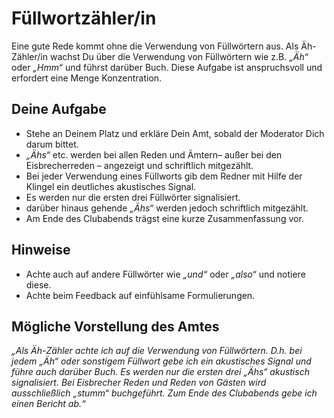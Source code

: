 
# Füllwortzähler/in

Eine gute Rede kommt ohne die Verwendung von Füllwörtern aus.
Als Äh-Zähler/in wachst Du über die Verwendung von Füllwörtern wie z.B. *„Äh“* oder *„Hmm“* und führst darüber Buch.
Diese Aufgabe ist anspruchsvoll und erfordert eine Menge Konzentration.


## Deine Aufgabe

* Stehe an Deinem Platz und erkläre Dein Amt, sobald der Moderator Dich darum bittet.
* *„Ähs“* etc. werden bei allen Reden und Ämtern– außer bei den Eisbrecherreden – angezeigt und schriftlich mitgezählt.
* Bei jeder Verwendung eines Füllworts gib dem Redner mit Hilfe der Klingel ein deutliches akustisches Signal. 
* Es werden nur die ersten drei Füllwörter signalisiert.
* darüber hinaus gehende *„Ähs“* werden jedoch schriftlich mitgezählt.
* Am Ende des Clubabends trägst eine kurze Zusammenfassung vor.


## Hinweise

* Achte auch auf andere Füllwörter wie *„und“* oder *„also“* und notiere diese.
* Achte beim Feedback auf einfühlsame Formulierungen.


## Mögliche Vorstellung des Amtes

*„Als Äh-Zähler achte ich auf die Verwendung von Füllwörtern. D.h. bei jedem „Äh“ oder sonstigem Füllwort gebe ich ein akustisches Signal und führe auch darüber Buch. Es werden nur die ersten drei „Ähs“ akustisch signalisiert. Bei Eisbrecher Reden und Reden von Gästen wird ausschließlich „stumm“ buchgeführt. Zum Ende des Clubabends gebe ich einen Bericht ab.“*
